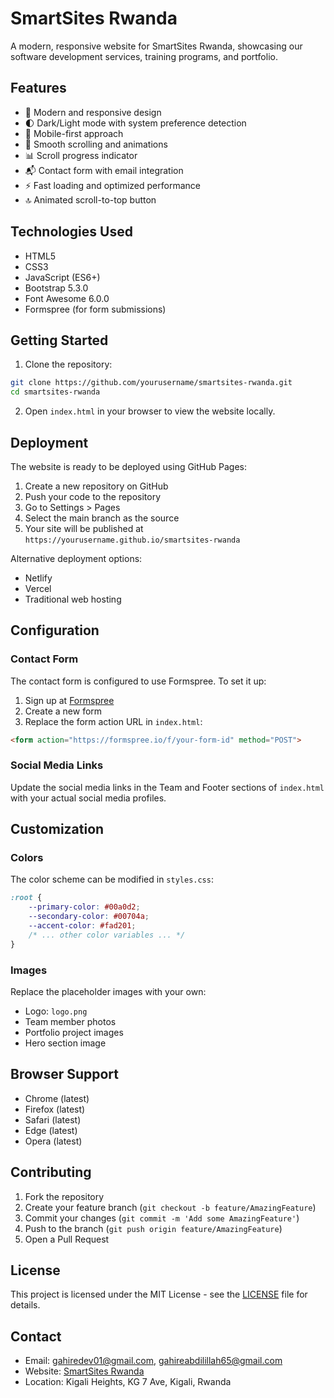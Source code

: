 # SmartSites Rwanda

A modern, responsive website for SmartSites Rwanda, showcasing our software development services, training programs, and portfolio.

## Features

- 🎨 Modern and responsive design
- 🌓 Dark/Light mode with system preference detection
- 📱 Mobile-first approach
- 🎯 Smooth scrolling and animations
- 📊 Scroll progress indicator
- 📬 Contact form with email integration
- ⚡ Fast loading and optimized performance
- 🔝 Animated scroll-to-top button

## Technologies Used

- HTML5
- CSS3
- JavaScript (ES6+)
- Bootstrap 5.3.0
- Font Awesome 6.0.0
- Formspree (for form submissions)

## Getting Started

1. Clone the repository:
```bash
git clone https://github.com/yourusername/smartsites-rwanda.git
cd smartsites-rwanda
```

2. Open `index.html` in your browser to view the website locally.

## Deployment

The website is ready to be deployed using GitHub Pages:

1. Create a new repository on GitHub
2. Push your code to the repository
3. Go to Settings > Pages
4. Select the main branch as the source
5. Your site will be published at `https://yourusername.github.io/smartsites-rwanda`

Alternative deployment options:
- Netlify
- Vercel
- Traditional web hosting

## Configuration

### Contact Form

The contact form is configured to use Formspree. To set it up:

1. Sign up at [Formspree](https://formspree.io)
2. Create a new form
3. Replace the form action URL in `index.html`:
```html
<form action="https://formspree.io/f/your-form-id" method="POST">
```

### Social Media Links

Update the social media links in the Team and Footer sections of `index.html` with your actual social media profiles.

## Customization

### Colors

The color scheme can be modified in `styles.css`:

```css
:root {
    --primary-color: #00a0d2;
    --secondary-color: #00704a;
    --accent-color: #fad201;
    /* ... other color variables ... */
}
```

### Images

Replace the placeholder images with your own:
- Logo: `logo.png`
- Team member photos
- Portfolio project images
- Hero section image

## Browser Support

- Chrome (latest)
- Firefox (latest)
- Safari (latest)
- Edge (latest)
- Opera (latest)

## Contributing

1. Fork the repository
2. Create your feature branch (`git checkout -b feature/AmazingFeature`)
3. Commit your changes (`git commit -m 'Add some AmazingFeature'`)
4. Push to the branch (`git push origin feature/AmazingFeature`)
5. Open a Pull Request

## License

This project is licensed under the MIT License - see the [LICENSE](LICENSE) file for details.

## Contact

- Email: gahiredev01@gmail.com, gahireabdilillah65@gmail.com
- Website: [SmartSites Rwanda](https://yourdomain.com)
- Location: Kigali Heights, KG 7 Ave, Kigali, Rwanda 